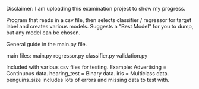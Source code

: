 Disclaimer: I am uploading this examination project to show my progress.

Program that reads in a csv file, then selects classifier / regressor for target label and creates various models.
Suggests a "Best Model" for you to dump, but any model can be chosen.

General guide in the main.py file.

main files:
main.py
regressor.py
classifier.py
validation.py

Included with various csv files for testing.
Example:
Advertising = Continuous data.
hearing_test = Binary data.
iris = Multiclass data.
penguins_size includes lots of errors and missing data to test with.

